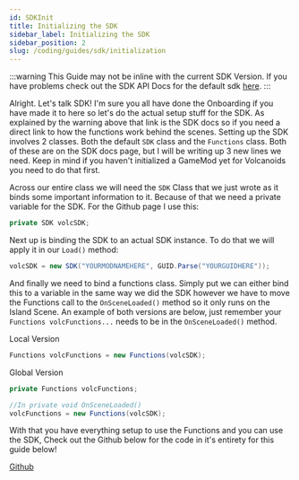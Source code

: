 ```yaml
---
id: SDKInit
title: Initializing the SDK
sidebar_label: Initializing the SDK
sidebar_position: 2
slug: /coding/guides/sdk/initialization
---
```


:::warning
This Guide may not be inline with the current SDK Version. If you have problems check out the SDK API Docs for the default sdk [here](https://volcsdk.melodicalbuild.com/VolcanoidsSDK/sdk).
:::

Alright. Let's talk SDK! I'm sure you all have done the Onboarding if you have made it to here so let's do the actual setup stuff for the SDK. As explained by the warning above that link is the SDK docs so if you need a direct link to how the functions work behind the scenes. Setting up the SDK involves 2 classes. Both the default `SDK` class and the `Functions` class. Both of these are on the SDK docs page, but I will be writing up 3 new lines we need. Keep in mind if you haven't initialized a GameMod yet for Volcanoids you need to do that first.

Across our entire class we will need the `SDK` Class that we just wrote as it binds some important information to it. Because of that we need a private variable for the SDK. For the Github page I use this:
```cs
private SDK volcSDK;
```

Next up is binding the SDK to an actual SDK instance. To do that we will apply it in our `Load()` method:
```cs
volcSDK = new SDK("YOURMODNAMEHERE", GUID.Parse("YOURGUIDHERE"));
```

And finally we need to bind a functions class. Simply put we can either bind this to a variable in the same way we did the SDK however we have to move the Functions call to the `OnSceneLoaded()` method so it only runs on the Island Scene. An example of both versions are below, just remember your `Functions volcFunctions...` needs to be in the `OnSceneLoaded()` method.

Local Version
```cs
Functions volcFunctions = new Functions(volcSDK);
```

Global Version
```cs
private Functions volcFunctions;

//In private void OnSceneLoaded()
volcFunctions = new Functions(volcSDK);
```

With that you have everything setup to use the Functions and you can use the SDK, Check out the Github below for the code in it's entirety for this guide below!

[Github](https://github.com/VolcanoidsModding/VolcanoidsGuides/tree/main/InitSDK)